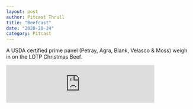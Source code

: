 ```yaml
---
layout: post
author: Pitcast Thrull
title: "Beefcast"
date: "2020-20-24"
category: Pitcast
---
```


A USDA certified prime panel (Petray, Agra, Blank, Velasco & Moss) weigh in on the LOTP Christmas Beef.

<iframe src="https://anchor.fm/pitcast/embed/episodes/Beefcast-eo6nkb" height="102px" width="400px" frameborder="0" scrolling="no"></iframe>